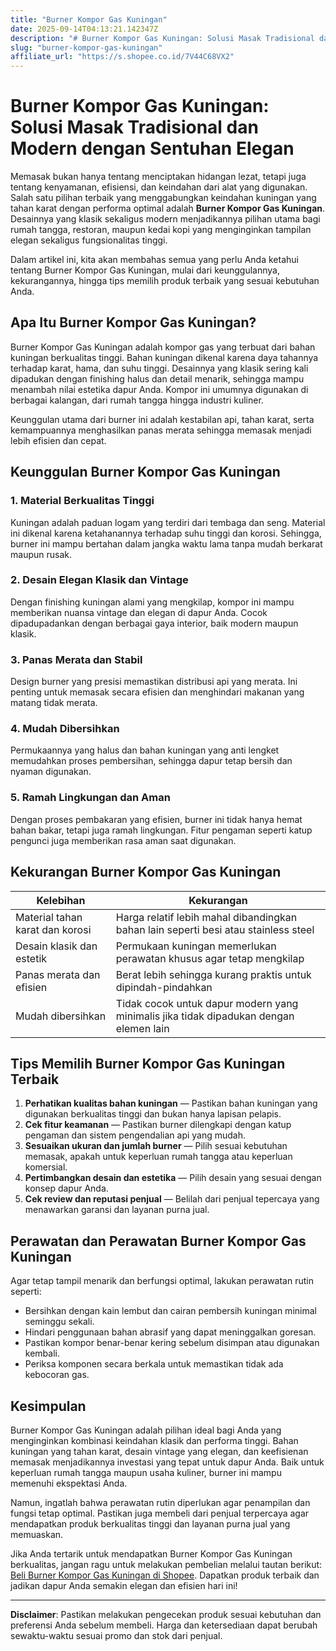 ```yaml
---
title: "Burner Kompor Gas Kuningan"
date: 2025-09-14T04:13:21.142347Z
description: "# Burner Kompor Gas Kuningan: Solusi Masak Tradisional dan Modern dengan Sentuhan Elegan..."
slug: "burner-kompor-gas-kuningan"
affiliate_url: "https://s.shopee.co.id/7V44C68VX2"
---
```

# Burner Kompor Gas Kuningan: Solusi Masak Tradisional dan Modern dengan Sentuhan Elegan

Memasak bukan hanya tentang menciptakan hidangan lezat, tetapi juga tentang kenyamanan, efisiensi, dan keindahan dari alat yang digunakan. Salah satu pilihan terbaik yang menggabungkan keindahan kuningan yang tahan karat dengan performa optimal adalah **Burner Kompor Gas Kuningan**. Desainnya yang klasik sekaligus modern menjadikannya pilihan utama bagi rumah tangga, restoran, maupun kedai kopi yang menginginkan tampilan elegan sekaligus fungsionalitas tinggi.

Dalam artikel ini, kita akan membahas semua yang perlu Anda ketahui tentang Burner Kompor Gas Kuningan, mulai dari keunggulannya, kekurangannya, hingga tips memilih produk terbaik yang sesuai kebutuhan Anda.

## Apa Itu Burner Kompor Gas Kuningan?

Burner Kompor Gas Kuningan adalah kompor gas yang terbuat dari bahan kuningan berkualitas tinggi. Bahan kuningan dikenal karena daya tahannya terhadap karat, hama, dan suhu tinggi. Desainnya yang klasik sering kali dipadukan dengan finishing halus dan detail menarik, sehingga mampu menambah nilai estetika dapur Anda. Kompor ini umumnya digunakan di berbagai kalangan, dari rumah tangga hingga industri kuliner.

Keunggulan utama dari burner ini adalah kestabilan api, tahan karat, serta kemampuannya menghasilkan panas merata sehingga memasak menjadi lebih efisien dan cepat.

## Keunggulan Burner Kompor Gas Kuningan

### 1. Material Berkualitas Tinggi
Kuningan adalah paduan logam yang terdiri dari tembaga dan seng. Material ini dikenal karena ketahanannya terhadap suhu tinggi dan korosi. Sehingga, burner ini mampu bertahan dalam jangka waktu lama tanpa mudah berkarat maupun rusak.

### 2. Desain Elegan Klasik dan Vintage
Dengan finishing kuningan alami yang mengkilap, kompor ini mampu memberikan nuansa vintage dan elegan di dapur Anda. Cocok dipadupadankan dengan berbagai gaya interior, baik modern maupun klasik.

### 3. Panas Merata dan Stabil
Design burner yang presisi memastikan distribusi api yang merata. Ini penting untuk memasak secara efisien dan menghindari makanan yang matang tidak merata.

### 4. Mudah Dibersihkan
Permukaannya yang halus dan bahan kuningan yang anti lengket memudahkan proses pembersihan, sehingga dapur tetap bersih dan nyaman digunakan.

### 5. Ramah Lingkungan dan Aman
Dengan proses pembakaran yang efisien, burner ini tidak hanya hemat bahan bakar, tetapi juga ramah lingkungan. Fitur pengaman seperti katup pengunci juga memberikan rasa aman saat digunakan.

## Kekurangan Burner Kompor Gas Kuningan

| Kelebihan | Kekurangan |
|------------|--------------|
| Material tahan karat dan korosi | Harga relatif lebih mahal dibandingkan bahan lain seperti besi atau stainless steel |
| Desain klasik dan estetik | Permukaan kuningan memerlukan perawatan khusus agar tetap mengkilap |
| Panas merata dan efisien | Berat lebih sehingga kurang praktis untuk dipindah-pindahkan |
| Mudah dibersihkan | Tidak cocok untuk dapur modern yang minimalis jika tidak dipadukan dengan elemen lain |

## Tips Memilih Burner Kompor Gas Kuningan Terbaik

1. **Perhatikan kualitas bahan kuningan** — Pastikan bahan kuningan yang digunakan berkualitas tinggi dan bukan hanya lapisan pelapis.
2. **Cek fitur keamanan** — Pastikan burner dilengkapi dengan katup pengaman dan sistem pengendalian api yang mudah.
3. **Sesuaikan ukuran dan jumlah burner** — Pilih sesuai kebutuhan memasak, apakah untuk keperluan rumah tangga atau keperluan komersial.
4. **Pertimbangkan desain dan estetika** — Pilih desain yang sesuai dengan konsep dapur Anda.
5. **Cek review dan reputasi penjual** — Belilah dari penjual tepercaya yang menawarkan garansi dan layanan purna jual.

## Perawatan dan Perawatan Burner Kompor Gas Kuningan

Agar tetap tampil menarik dan berfungsi optimal, lakukan perawatan rutin seperti:
- Bersihkan dengan kain lembut dan cairan pembersih kuningan minimal seminggu sekali.
- Hindari penggunaan bahan abrasif yang dapat meninggalkan goresan.
- Pastikan kompor benar-benar kering sebelum disimpan atau digunakan kembali.
- Periksa komponen secara berkala untuk memastikan tidak ada kebocoran gas.

## Kesimpulan

Burner Kompor Gas Kuningan adalah pilihan ideal bagi Anda yang menginginkan kombinasi keindahan klasik dan performa tinggi. Bahan kuningan yang tahan karat, desain vintage yang elegan, dan keefisienan memasak menjadikannya investasi yang tepat untuk dapur Anda. Baik untuk keperluan rumah tangga maupun usaha kuliner, burner ini mampu memenuhi ekspektasi Anda.

Namun, ingatlah bahwa perawatan rutin diperlukan agar penampilan dan fungsi tetap optimal. Pastikan juga membeli dari penjual terpercaya agar mendapatkan produk berkualitas tinggi dan layanan purna jual yang memuaskan.

Jika Anda tertarik untuk mendapatkan Burner Kompor Gas Kuningan berkualitas, jangan ragu untuk melakukan pembelian melalui tautan berikut: [Beli Burner Kompor Gas Kuningan di Shopee](https://s.shopee.co.id/7V44C68VX2). Dapatkan produk terbaik dan jadikan dapur Anda semakin elegan dan efisien hari ini!

---

**Disclaimer**: Pastikan melakukan pengecekan produk sesuai kebutuhan dan preferensi Anda sebelum membeli. Harga dan ketersediaan dapat berubah sewaktu-waktu sesuai promo dan stok dari penjual.